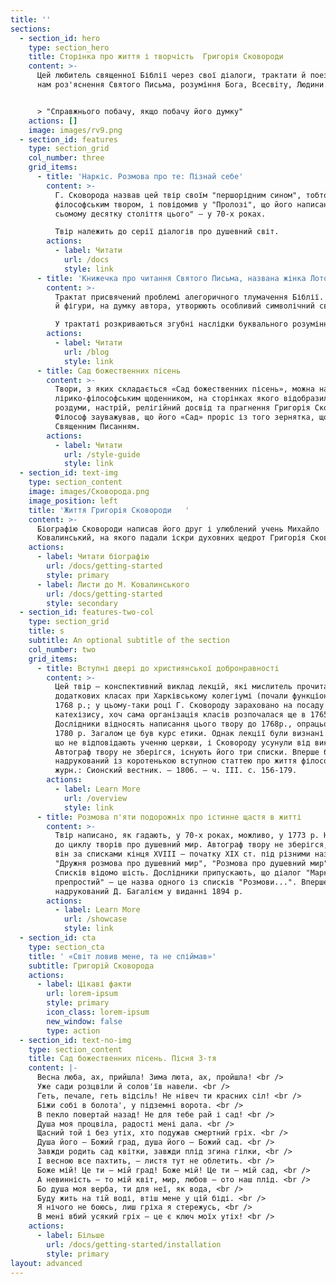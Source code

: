 ```yaml
---
title: ''
sections:
  - section_id: hero
    type: section_hero
    title: Сторінка про життя і творчість  Григорія Сковороди
    content: >-
      Цей любитель священної Біблії через свої діалоги, трактати й поезію подає
      нам роз'яснення Святого Письма, розуміння Бога, Всесвіту, Людини.


      > "Справжнього побачу, якщо побачу його думку"
    actions: []
    image: images/rv9.png
  - section_id: features
    type: section_grid
    col_number: three
    grid_items:
      - title: 'Наркіс. Розмова про те: Пізнай себе'
        content: >-
          Г. Сковорода назвав цей твір своїм "першорідним сином", тобто першим
          філософським твором, і повідомив у "Пролозі", що його написано "на
          сьомому десятку століття цього" — у 70-х роках.

          Твір належить до серії діалогів про душевний світ.
        actions:
          - label: Читати
            url: /docs
            style: link
      - title: 'Книжечка про читання Святого Письма, названа жінка Лотова'
        content: >-
          Трактат присвячений проблемі алегоричного тлумачення Біблії. Її образи
          й фігури, на думку автора, утворюють особливий символічний світ.

          У трактаті розкриваються згубні наслідки буквального розуміння Біблії.
        actions:
          - label: Читати
            url: /blog
            style: link
      - title: Сад божественних пісень
        content: >-
          Твори, з яких складається «Сад божественних пісень», можна назвати
          лірико-філософським щоденником, на сторінках якого відобразилися
          роздуми, настрій, релігійний досвід та прагнення Григорія Сковороди.
          Філософ зауважував, що його «Сад» проріс із того зернятка, що посіяно
          Священним Писанням.
        actions:
          - label: Читати
            url: /style-guide
            style: link
  - section_id: text-img
    type: section_content
    image: images/Сковорода.png
    image_position: left
    title: 'Життя Григорія Сковороди   '
    content: >-
      Біографію Сковороди написав його друг і улюблений учень Михайло
      Ковалинський, на якого падали іскри духовних щедрот Григорія Сковороди. 
    actions:
      - label: Читати біографію
        url: /docs/getting-started
        style: primary
      - label: Листи до М. Ковалинського
        url: /docs/getting-started
        style: secondary
  - section_id: features-two-col
    type: section_grid
    title: s
    subtitle: An optional subtitle of the section
    col_number: two
    grid_items:
      - title: Вступні двері до християнської добронравності
        content: >-
          Цей твір — конспективний виклад лекцій, які мислитель прочитав у
          додаткових класах при Харківському колегіумі (почали функціонувати з
          1768 р.; у цьому-таки році Г. Сковороду зараховано на посаду викладача
          катехізису, хоч сама організація класів розпочалася ще в 1765 р.).
          Дослідники відносять написання цього твору до 1768р., опрацьовано його
          1780 р. Загалом це був курс етики. Однак лекції були визнані за такі,
          що не відповідають ученню церкви, і Сковороду усунули від викладання.
          Автограф твору не зберігся, існують його три списки. Вперше був
          надрукований із коротенькою вступною статтею про життя філософа в
          журн.: Сионский вестник. — 1806. — ч. III. с. 156-179.
        actions:
          - label: Learn More
            url: /overview
            style: link
      - title: Розмова п'яти подорожніх про істинне щастя в житті
        content: >-
          Твір написано, як гадають, у 70-х роках, можливо, у 1773 р. Належить
          до циклу творів про душевний мир. Автограф твору не зберігся, відомий
          він за списками кінця XVIII — початку XIX ст. під різними назвами:
          "Дружня розмова про душевний мир", "Розмова про душевний мир" і т. п.
          Списків відомо шість. Дослідники припускають, що діалог "Марко
          препростий" — це назва одного із списків "Розмови...". Вперше був
          надрукований Д. Багалієм у виданні 1894 р.
        actions:
          - label: Learn More
            url: /showcase
            style: link
  - section_id: cta
    type: section_cta
    title: ' «Світ ловив мене, та не спіймав»'
    subtitle: Григорій Сковорода
    actions:
      - label: Цікаві факти
        url: lorem-ipsum
        style: primary
        icon_class: lorem-ipsum
        new_window: false
        type: action
  - section_id: text-no-img
    type: section_content
    title: Сад божественних пісень. Пісня 3-тя
    content: |-
      Весна люба, ах, прийшла! Зима люта, ах, пройшла! <br />
      Уже сади розцвіли й солов'їв навели. <br />
      Геть, печале, геть відсіль! Не нівеч ти красних сіл! <br />
      Біжи собі в болота', у підземні ворота. <br />
      В пекло повертай назад! Не для тебе рай і сад! <br />
      Душа моя процвіла, радості мені дала. <br />
      Щасний той і без утіх, хто подужав смертний гріх. <br />
      Душа його — Божий град, душа його — Божий сад. <br />
      Завжди родить сад квітки, завжди плід згина гілки, <br />
      І весною все пахтить, — листя тут не облетить. <br />
      Боже мій! Це ти — мій град! Боже мій! Це ти — мій сад, <br />
      А невинність — то мій квіт, мир, любов — ото наш плід. <br />
      Бо душа моя верба, ти для неї, як вода, <br />
      Буду жить на тій воді, втіш мене у цій біді. <br />
      Я нічого не боюсь, лиш гріха я стережусь, <br />
      В мені вбий усякий гріх — це є ключ моїх утіх! <br />
    actions:
      - label: Більше
        url: /docs/getting-started/installation
        style: primary
layout: advanced
---
```

